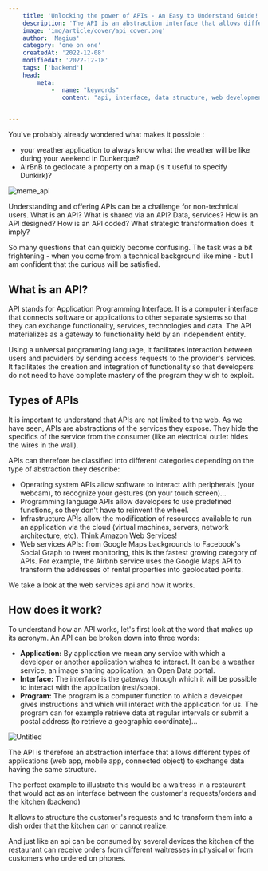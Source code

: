 ```yaml
---
    title: 'Unlocking the power of APIs - An Easy to Understand Guide!'
    description: 'The API is an abstraction interface that allows different types of applications (web app, mobile app, connected object) to exchange data while having the same structure.'
    image: 'img/article/cover/api_cover.png'
    author: 'Magius'
    category: 'one on one'
    createdAt: '2022-12-08'
    modifiedAt: '2022-12-18'
    tags: ['backend']
    head:
        meta: 
            -  name: "keywords"
               content: "api, interface, data structure, web development,rest api, soap api, what is api, api definition, api integration, api meaning"
            

---
```


You've probably already wondered what makes it possible :

- your weather application to always know what the weather will be like during your weekend in Dunkerque?
- AirBnB to geolocate a property on a map (is it useful to specify Dunkirk)?

![meme_api](/img/article/meme_api.png)

Understanding and offering APIs can be a challenge for non-technical users. What is an API? What is shared via an API? Data, services? How is an API designed? How is an API coded? What strategic transformation does it imply?

So many questions that can quickly become confusing. The task was a bit frightening - when you come from a technical background like mine - but I am confident that the curious will be satisfied.

## What is an API?

API stands for Application Programming Interface. It is a computer interface that connects software or applications to other separate systems so that they can exchange functionality, services, technologies and data. The API materializes as a gateway to functionality held by an independent entity.

Using a universal programming language, it facilitates interaction between users and providers by sending access requests to the provider's services. It facilitates the creation and integration of functionality so that developers do not need to have complete mastery of the program they wish to exploit.

## Types of APIs

It is important to understand that APIs are not limited to the web. As we have seen, APIs are abstractions of the services they expose. They hide the specifics of the service from the consumer (like an electrical outlet hides the wires in the wall).

APIs can therefore be classified into different categories depending on the type of abstraction they describe:

- Operating system APIs allow software to interact with peripherals (your webcam), to recognize your gestures (on your touch screen)...
- Programming language APIs allow developers to use predefined functions, so they don't have to reinvent the wheel.
- Infrastructure APIs allow the modification of resources available to run an application via the cloud (virtual machines, servers, network architecture, etc). Think Amazon Web Services!
- Web services APIs: from Google Maps backgrounds to Facebook's Social Graph to tweet monitoring, this is the fastest growing category of APIs. For example, the Airbnb service uses the Google Maps API to transform the addresses of rental properties into geolocated points.

We take a look at the web services api and how it works.

## How does it work?

To understand how an API works, let's first look at the word that makes up its acronym. An API can be broken down into three words:

- **Application:** By application we mean any service with which a developer or another application wishes to interact. It can be a weather service, an image sharing application, an Open Data portal.
- **Interface:** The interface is the gateway through which it will be possible to interact with the application (rest/soap).
- **Program:** The program is a computer function to which a developer gives instructions and which will interact with the application for us. The program can for example retrieve data at regular intervals or submit a postal address (to retrieve a geographic coordinate)...

![Untitled](/img/article/schema_api.png)

The API is therefore an abstraction interface that allows different types of applications (web app, mobile app, connected object) to exchange data having the same structure.

The perfect example to illustrate this would be a waitress in a restaurant that would act as an interface between the customer's requests/orders and the kitchen (backend)

It allows to structure the customer's requests and to transform them into a dish order that the kitchen can or cannot realize.

And just like an api can be consumed by several devices the kitchen of the restaurant can receive orders from different waitresses in physical or from customers who ordered on phones.
